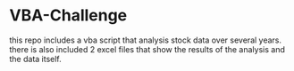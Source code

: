 # VBA-Challenge

this repo includes a vba script that analysis stock data over several years. 
there is also included 2 excel files that show the results of the analysis and the data itself. 